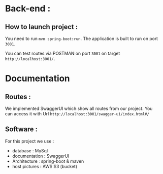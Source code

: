 # Back-end :

## How to launch project : 

You need to run `mvn spring-boot:run`. 
The application is built to run on port `3001`.

You can test routes via POSTMAN on port `3001` on target `http://localhost:3001/`.

# Documentation

## Routes : 

We implemented SwaggerUI which show all routes from our project. You can access it with Url `http://localhost:3001/swagger-ui/index.html#/`

## Software : 

For this project we use : 

* database : MySql
* documentation : SwaggerUI
* Architecture : spring-boot & maven
* host pictures : AWS S3 (bucket)